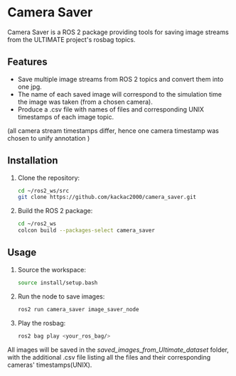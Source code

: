 # Camera Saver

Camera Saver is a ROS 2 package providing tools for saving image streams from the ULTIMATE project's rosbag topics.

## Features

- Save multiple image streams from ROS 2 topics and convert them into one jpg.
- The name of each saved image will correspond to the simulation time the image was taken (from a chosen camera).
- Produce a .csv file with names of files and corresponding UNIX timestamps of each image topic.

(all camera stream timestamps differ, hence one camera timestamp was chosen to unify annotation )

## Installation

1. Clone the repository:
    ```sh
    cd ~/ros2_ws/src
    git clone https://github.com/kackac2000/camera_saver.git
    ```

2. Build the ROS 2 package:
    ```sh
    cd ~/ros2_ws
    colcon build --packages-select camera_saver
    ```

## Usage

1. Source the workspace:
    ```sh
    source install/setup.bash
    ```

2. Run the node to save images:
    ```sh
    ros2 run camera_saver image_saver_node
    ```
    
3. Play the rosbag:
    ```sh
    ros2 bag play <your_ros_bag/>
    ```

All images will be saved in the *saved_images_from_Ultimate_dataset* folder, with the additional .csv file listing all the files and their corresponding cameras' timestamps(UNIX).

    
